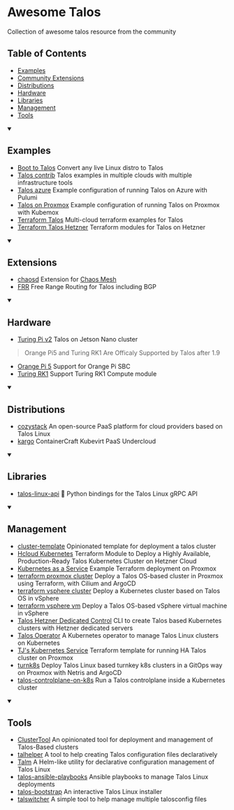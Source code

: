 # Awesome Talos

Collection of awesome talos resource from the community

## Table of Contents

- [Examples](#examples)
- [Community Extensions](#extensions)
- [Distributions](#distributions)
- [Hardware](#Hardware)
- [Libraries](#libraries)
- [Management](#management)
- [Tools](#tools)

<details open><summary><h2>Examples</h2></summary>

- [Boot to Talos](https://github.com/cozystack/boot-to-talos) Convert any live Linux distro to Talos
- [Talos contrib](https://github.com/siderolabs/contrib) Talos examples in multiple clouds with multiple infrastructure tools
- [Talos azure](https://github.com/Orzelius/talos-azure) Example configuration of running Talos on Azure with Pulumi
- [Talos on Proxmox](https://github.com/alperencelik/kubemox/tree/main/examples/talos) Example configuration of running Talos on Proxmox with Kubemox
- [Terraform Talos](https://github.com/sergelogvinov/terraform-talos/) Multi-cloud terraform examples for Talos
- [Terraform Talos Hetzner](https://github.com/miran248/terraform-talos-modules) Terraform modules for Talos on Hetzner

</details>

<details open><summary><h2>Extensions</h2></summary>

- [chaosd](https://github.com/qjoly/talos.chaosd.extension/) Extension for [Chaos Mesh](https://chaos-mesh.org/)
- [FRR](https://github.com/vitaly-zverev/frr-talos-extension) Free Range Routing for Talos including BGP

</details>

<details open><summary><h2>Hardware</h2></summary>

- [Turing Pi v2](https://github.com/ro11net/tpi2-talos) Talos on Jetson Nano cluster
> Orange Pi5 and Turing RK1 Are Officaly Supported by Talos after 1.9
- [Orange Pi 5](https://github.com/schneid-l/talos-orangepi5) Support for Orange Pi SBC 
- [Turing RK1](https://github.com/nberlee/talos) Support Turing RK1 Compute module

</details>

<details open><summary><h2>Distributions</h2></summary>

- [cozystack](https://github.com/aenix-io/cozystack) An open-source PaaS platform for cloud providers based on Talos Linux
- [kargo](https://github.com/ContainerCraft/Kargo) ContainerCraft Kubevirt PaaS Undercloud

</details>

<details open><summary><h2>Libraries</h2></summary>

- [talos-linux-api](https://github.com/stereobutter/talos-linux-api) 🐍 Python bindings for the Talos Linux gRPC API

</details>

<details open><summary><h2>Management</h2></summary>

- [cluster-template](https://github.com/onedr0p/cluster-template) Opinionated template for deployment a talos cluster
- [Hcloud Kubernetes](https://github.com/hcloud-k8s/terraform-hcloud-kubernetes) Terraform Module to Deploy a Highly Available, Production-Ready Talos Kubernetes Cluster on Hetzner Cloud
- [Kubernetes as a Service](https://github.com/kubebn/talos-proxmox-kaas) Example Terraform deployment on Proxmox
- [terraform proxmox cluster](https://github.com/roeldev/iac-talos-cluster) Deploy a Talos OS-based cluster in Proxmox using Terraform, with Cilium and ArgoCD
- [terraform vsphere cluster](https://github.com/ilpozzd/terraform-talos-vsphere-cluster) Deploy a Kubernetes cluster based on Talos OS in vSphere
- [terraform vsphere vm](https://github.com/ilpozzd/terraform-talos-vsphere-vm) Deploy a Talos OS-based vSphere virtual machine in vSphere
- [Talos Hetzner Dedicated Control](https://github.com/ErikLundJensen/thdctl) CLI to create Talos based Kubernetes clusters with Hetzner dedicated servers
- [Talos Operator](https://github.com/alperencelik/talos-operator) A Kubernetes operator to manage Talos Linux clusters on Kubernetes
- [TJ's Kubernetes Service](https://github.com/zimmertr/TJs-Kubernetes-Service) Terraform template for running HA Talos cluster on Proxmox
- [turnk8s](https://github.com/infraheads/turnk8s) Deploy Talos Linux based turnkey k8s clusters in a GitOps way on Proxmox with Netris and ArgoCD
- [talos-controlplane-on-k8s](https://github.com/blackliner/talos-controlplane-on-k8s) Run a Talos controlplane inside a Kubernetes cluster

</details>

<details open><summary><h2>Tools</h2></summary>

- [ClusterTool](https://truecharts.org/clustertool/) An opinionated tool for deployment and management of Talos-Based clusters
- [talhelper](https://github.com/budimanjojo/talhelper) A tool to help creating Talos configuration files declaratively
- [Talm](https://github.com/aenix-io/talm) A Helm-like utility for declarative configuration management of Talos Linux
- [talos-ansible-playbooks](https://github.com/mgrzybek/talos-ansible-playbooks) Ansible playbooks to manage Talos Linux deployments
- [talos-bootstrap](https://github.com/aenix-io/talos-bootstrap) An interactive Talos Linux installer
- [talswitcher](https://github.com/mirceanton/talswitcher) A simple tool to help manage multiple talosconfig files

</details>
